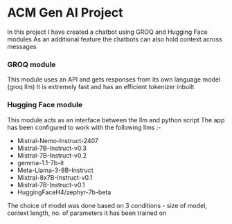 # ACM Gen AI Project
In this project I have created a chatbot using GROQ and Hugging Face modules
As an additional feature the chatbots can also hold context across messages

### GROQ module
This module uses an API and gets responses from its own language model (groq llm)
It is extremely fast and has an efficient tokenizer inbuilt

### Hugging Face module
This module acts as an interface between the llm and python script
The app has been configured to work with the following llms :-
- Mistral-Nemo-Instruct-2407
- Mistral-7B-Instruct-v0.3
- Mistral-7B-Instruct-v0.2
- gemma-1.1-7b-it
- Meta-Llama-3-8B-Instruct
- Mixtral-8x7B-Instruct-v0.1
- Mistral-7B-Instruct-v0.1
- HuggingFaceH4/zephyr-7b-beta

The choice of model was done based on 3 conditions - size of model, context length, no. of parameters it has been trained on
